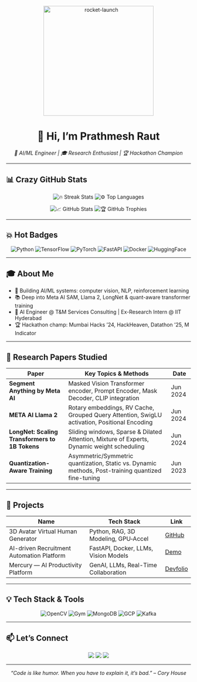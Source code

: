 <!-- banner -->
<p align="center">
  <img src="https://media.giphy.com/media/26ufdipQqU2lhNA4g/giphy.gif" alt="rocket-launch" width="300"/>
</p>

<h1 align="center">👋 Hi, I’m <b>Prathmesh Raut</b></h1>
<p align="center">
  <em>🚀 AI/ML Engineer | 🎓 Research Enthusiast | 🏆 Hackathon Champion</em>
</p>

---

## 📊 Crazy GitHub Stats
<p align="center">
  <img alt="🔥 Streak Stats" src="https://github-readme-streak-stats.herokuapp.com?user=PrathmeshRaut07&theme=dark&date_format=M%20j%5B%2C%20Y%5D&background=000000"/>
  <img alt="⚙️ Top Languages" src="https://github-readme-stats.vercel.app/api/top-langs/?username=PrathmeshRaut07&layout=compact&theme=dark&langs_count=8"/>
</p>
<p align="center">
  <img alt="📈 GitHub Stats" src="https://github-readme-stats.vercel.app/api?username=PrathmeshRaut07&show_icons=true&theme=dark&count_private=true"/>
  <img alt="🏆 GitHub Trophies" src="https://github-profile-trophy.vercel.app/?username=PrathmeshRaut07&theme=radical&row=1&column=7"/>
</p>

---
## 💥 Hot Badges
<p align="center">
  <img alt="Python" src="https://img.shields.io/badge/Python-3776AB?style=for-the-badge&logo=python&logoColor=white"/>
  <img alt="TensorFlow" src="https://img.shields.io/badge/TensorFlow-FF6F00?style=for-the-badge&logo=tensorflow&logoColor=white"/>
  <img alt="PyTorch" src="https://img.shields.io/badge/PyTorch-EE4C2C?style=for-the-badge&logo=pytorch&logoColor=white"/>
  <img alt="FastAPI" src="https://img.shields.io/badge/FastAPI-009688?style=for-the-badge&logo=fastapi"/>
  <img alt="Docker" src="https://img.shields.io/badge/Docker-2496ED?style=for-the-badge&logo=docker&logoColor=white"/>
  <img alt="HuggingFace" src="https://img.shields.io/badge/Hugging%20Face-FF9900?style=for-the-badge&logo=huggingface&logoColor=white"/>
</p>

---

## 🎓 About Me
- 🔭 Building AI/ML systems: computer vision, NLP, reinforcement learning  
- 📚 Deep into Meta AI SAM, Llama 2, LongNet & quant-aware transformer training  
- 💼 AI Engineer @ T&M Services Consulting | Ex-Research Intern @ IIT Hyderabad  
- 🏆 Hackathon champ: Mumbai Hacks ’24, HackHeaven, Datathon ’25, M Indicator  

---

## 📖 Research Papers Studied
| Paper                                            | Key Topics & Methods                                                                    | Date      |
| ------------------------------------------------ | --------------------------------------------------------------------------------------- | --------- |
| **Segment Anything by Meta AI**                  | Masked Vision Transformer encoder, Prompt Encoder, Mask Decoder, CLIP integration       | Jun 2024  |
| **META AI Llama 2**                              | Rotary embeddings, RV Cache, Grouped Query Attention, SwigLU activation, Positional Encoding | Jun 2024  |
| **LongNet: Scaling Transformers to 1B Tokens**   | Sliding windows, Sparse & Dilated Attention, Mixture of Experts, Dynamic weight scheduling | Jun 2024  |
| **Quantization-Aware Training**                  | Asymmetric/Symmetric quantization, Static vs. Dynamic methods, Post-training quantized fine-tuning | Jun 2023  |

---

## 🚀 Projects
| Name                                      | Tech Stack                             | Link                                            |
| ----------------------------------------- | -------------------------------------- | ----------------------------------------------- |
| 3D Avatar Virtual Human Generator         | Python, RAG, 3D Modeling, GPU‐Accel     | [GitHub](https://github.com/PrathmeshRaut07)    |
| AI-driven Recruitment Automation Platform | FastAPI, Docker, LLMs, Vision Models    | [Demo](https://youtu.be/45Fc6W8dEf8)            |
| Mercury — AI Productivity Platform        | GenAI, LLMs, Real-Time Collaboration    | [Devfolio](https://devfolio.co/projects/mercury-fb71) |

---

## 💡 Tech Stack & Tools
<p align="center">
  <img alt="OpenCV" src="https://img.shields.io/badge/OpenCV-5C3EE8?style=for-the-badge&logo=opencv&logoColor=white"/>
  <img alt="Gym" src="https://img.shields.io/badge/OpenAI_Gym-FF6F00?style=for-the-badge&logo=openai"/>
  <img alt="MongoDB" src="https://img.shields.io/badge/MongoDB-47A248?style=for-the-badge&logo=mongodb&logoColor=white"/>
  <img alt="GCP" src="https://img.shields.io/badge/GCP-4285F4?style=for-the-badge&logo=googlecloud&logoColor=white"/>
  <img alt="Kafka" src="https://img.shields.io/badge/Apache%20Kafka-231F20?style=for-the-badge&logo=apachekafka&logoColor=white"/>
</p>

---

## 📫 Let’s Connect
<p align="center">
  <a href="mailto:prathmeshraut150904@gmail.com"><img src="https://img.shields.io/badge/Email-D14836?style=for-the-badge&logo=gmail&logoColor=white"/></a>
  <a href="https://linkedin.com/in/prathmesh-raut-9a3877255"><img src="https://img.shields.io/badge/LinkedIn-0A66C2?style=for-the-badge&logo=linkedin&logoColor=white"/></a>
  <a href="https://github.com/PrathmeshRaut07"><img src="https://img.shields.io/badge/GitHub-181717?style=for-the-badge&logo=github&logoColor=white"/></a>
</p>

---

<p align="center">
  <em>“Code is like humor. When you have to explain it, it’s bad.” – Cory House</em>
</p>
